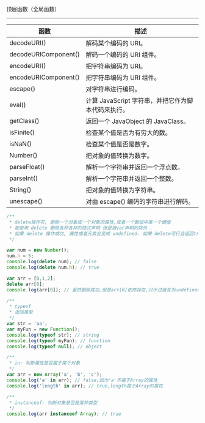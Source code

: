 顶层函数（全局函数）  
***
| 函数 | 描述 |
|-|-|
|decodeURI()| 解码某个编码的 URI。
|decodeURIComponent()|	解码一个编码的 URI 组件。
|encodeURI()|	把字符串编码为 URI。
|encodeURIComponent()|	把字符串编码为 URI 组件。
|escape()|	对字符串进行编码。
|eval()|	计算 JavaScript 字符串，并把它作为脚本代码来执行。
|getClass()|	返回一个 JavaObject 的 JavaClass。
|isFinite()|	检查某个值是否为有穷大的数。
|isNaN()| 检查某个值是否是数字。
|Number()|	把对象的值转换为数字。
|parseFloat()|	解析一个字符串并返回一个浮点数。
|parseInt()|	解析一个字符串并返回一个整数。
|String()|	把对象的值转换为字符串。
|unescape()| 对由 escape() 编码的字符串进行解码。

```javascript
/**
 * delete操作符, 删除一个对象或一个对象的属性,或者一个数组中某一个键值
 * 能使用 delete 删除各种各样的隐式声明 但是被var声明的除外 .
 * 如果 delete 操作成功, 属性或者元素会变成 undefined. 如果 delete可行会返回true，如果不成功返回false.
 */

var num = new Number();
num.h = 5;
console.log(delete num); // false
console.log(delete num.h); // true

var arr = [0,1,2];
delete arr[0];
console.log(arr[0]); // 虽然删除成功,但是arr[0]依然存在,只不过值变为undefined

/**
 * typeof
 * 返回类型
 */
var str = 'aa';
var myFun = new Function();
console.log(typeof str); // string
console.log(typeof myFun); // function
console.log(typeof null); // object

/**
 * in: 判断属性是否属于某个对象
 */
var arr = new Array('a', 'b', 'c');
console.log('a' in arr); // false,因为'a'不属于Array的属性
console.log('length' in arr); // true,length属于Array的属性

/**
 * instanceof: 判断对象是否是某种类型
 */
console.log(arr instanceof Array); // true
```
